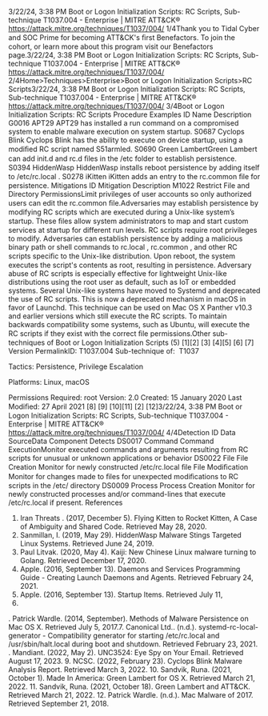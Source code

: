 3/22/24, 3:38 PM Boot or Logon Initialization Scripts: RC Scripts, Sub-technique T1037.004 - Enterprise | MITRE ATT&CK®
https://attack.mitre.org/techniques/T1037/004/ 1/4Thank you to Tidal Cyber and SOC Prime for becoming ATT&CK's ﬁrst Benefactors. To join the cohort, or learn more about this program visit our
Benefactors page.3/22/24, 3:38 PM Boot or Logon Initialization Scripts: RC Scripts, Sub-technique T1037.004 - Enterprise | MITRE ATT&CK®
https://attack.mitre.org/techniques/T1037/004/ 2/4Home>Techniques>Enterprise>Boot or Logon Initialization Scripts>RC Scripts3/22/24, 3:38 PM Boot or Logon Initialization Scripts: RC Scripts, Sub-technique T1037.004 - Enterprise | MITRE ATT&CK®
https://attack.mitre.org/techniques/T1037/004/ 3/4Boot or Logon Initialization Scripts: RC Scripts
Procedure Examples
ID Name Description
G0016 APT29 APT29 has installed a run command on a compromised system to enable malware execution on system
startup.
S0687 Cyclops Blink Cyclops Blink has the ability to execute on device startup, using a modiﬁed RC script named S51armled.
S0690 Green
LambertGreen Lambert can add init.d and rc.d ﬁles in the /etc folder to establish persistence.
S0394 HiddenWasp HiddenWasp installs reboot persistence by adding itself to /etc/rc.local .
S0278 iKitten iKitten adds an entry to the rc.common ﬁle for persistence.
Mitigations
ID Mitigation Description
M1022 Restrict File and Directory
PermissionsLimit privileges of user accounts so only authorized users can edit the rc.common
ﬁle.Adversaries may establish persistence by modifying RC scripts which are executed during a Unix-like system’s startup. These ﬁles allow
system administrators to map and start custom services at startup for different run levels. RC scripts require root privileges to modify.
Adversaries can establish persistence by adding a malicious binary path or shell commands to rc.local , rc.common , and other RC scripts
speciﬁc to the Unix-like distribution. Upon reboot, the system executes the script's contents as root, resulting in persistence.
Adversary abuse of RC scripts is especially effective for lightweight Unix-like distributions using the root user as default, such as IoT or
embedded systems.
Several Unix-like systems have moved to Systemd and deprecated the use of RC scripts. This is now a deprecated mechanism in macOS in
favor of Launchd. This technique can be used on Mac OS X Panther v10.3 and earlier versions which still execute the RC scripts. To
maintain backwards compatibility some systems, such as Ubuntu, will execute the RC scripts if they exist with the correct ﬁle permissions.Other sub-techniques of Boot or Logon Initialization Scripts (5)
[1][2]
[3]
[4][5] [6]
[7]
Version PermalinkID: T1037.004
Sub-technique of:  T1037

Tactics: Persistence, Privilege Escalation

Platforms: Linux, macOS

Permissions Required: root
Version: 2.0
Created: 15 January 2020
Last Modiﬁed: 27 April 2021
[8]
[9]
[10][11]
[2]
[12]3/22/24, 3:38 PM Boot or Logon Initialization Scripts: RC Scripts, Sub-technique T1037.004 - Enterprise | MITRE ATT&CK®
https://attack.mitre.org/techniques/T1037/004/ 4/4Detection
ID Data SourceData Component Detects
DS0017 Command Command
ExecutionMonitor executed commands and arguments resulting from RC scripts for unusual or
unknown applications or behavior
DS0022 File File Creation Monitor for newly constructed /etc/rc.local ﬁle
File Modiﬁcation Monitor for changes made to ﬁles for unexpected modiﬁcations to RC scripts in the /etc/
directory
DS0009 Process Process Creation Monitor for newly constructed processes and/or command-lines that execute /etc/rc.local
if present.
References
1. Iran Threats . (2017, December 5). Flying Kitten to Rocket
Kitten, A Case of Ambiguity and Shared Code. Retrieved May
28, 2020.
2. Sanmillan, I. (2019, May 29). HiddenWasp Malware Stings
Targeted Linux Systems. Retrieved June 24, 2019.
3. Paul Litvak. (2020, May 4). Kaiji: New Chinese Linux malware
turning to Golang. Retrieved December 17, 2020.
4. Apple. (2016, September 13). Daemons and Services
Programming Guide - Creating Launch Daemons and Agents.
Retrieved February 24, 2021.
5. Apple. (2016, September 13). Startup Items. Retrieved July 11,
2017.
. Patrick Wardle. (2014, September). Methods of Malware
Persistence on Mac OS X. Retrieved July 5, 2017.7. Canonical Ltd.. (n.d.). systemd-rc-local-generator -
Compatibility generator for starting /etc/rc.local and
/usr/sbin/halt.local during boot and shutdown. Retrieved
February 23, 2021.
. Mandiant. (2022, May 2). UNC3524: Eye Spy on Your Email.
Retrieved August 17, 2023.
9. NCSC. (2022, February 23). Cyclops Blink Malware Analysis
Report. Retrieved March 3, 2022.
10. Sandvik, Runa. (2021, October 1). Made In America: Green
Lambert for OS X. Retrieved March 21, 2022.
11. Sandvik, Runa. (2021, October 18). Green Lambert and
ATT&CK. Retrieved March 21, 2022.
12. Patrick Wardle. (n.d.). Mac Malware of 2017. Retrieved
September 21, 2018.